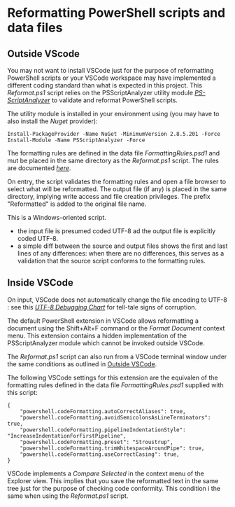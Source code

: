 # Reformatting PowerShell scripts and data files

## Outside VScode
You may not want to install VSCode just for the purpose of reformatting PowerShell scripts or your VSCode workspace may have implemented a different coding standard than what is expected in this project.
This *Reformat.ps1* script relies on the PSScriptAnalyzer utility module *[PS-ScriptAnalyzer](https://learn.microsoft.com/en-us/powershell/utility-modules/psscriptanalyzer/overview?view=ps-modules)* to validate and reformat PowerShell scripts.

The utility module is installed in your environment using (you may have to also install the *Nuget* provider):
```
Install-PackageProvider -Name NuGet -MinimumVersion 2.8.5.201 -Force
Install-Module -Name PSScriptAnalyzer -Force
```
The formatting rules are defined in the data file *FormattingRules.psd1* and mut be placed in the same directory as the *Reformat.ps1* script. The rules are documented *[here](https://github.com/PowerShell/PSScriptAnalyzer/tree/master/docs/Rules)*.

On entry, the script validates the formatting rules and open a file browser to select what will be reformatted. The output file (if any) is placed in the same directory, implying write access and file creation privileges. The prefix "Reformatted" is added to the original file name.

This is a Windows-oriented script. 
- the input file is presumed coded UTF-8 ad the output file is explicitly coded UTF-8.
- a simple diff between the source and output files shows the first and last lines of any differences: when there are no differences, this serves as a validation that the source script conforms to the formatting rules.

## Inside VSCode
On input, VSCode does not automatically change the file encoding to UTF-8 : see this *[UTF-8 Debugging Chart](https://www.i18nqa.com/debug/utf8-debug.html)* for tell-tale signs of corruption.

The default PowerShell extension in VSCode allows reformatting a document using the Shift+Alt+F command or the *Format Document* context menu. This extension contains a hidden implementation of the PSScriptAnalyzer module which cannot be invoked outside VSCode.

The *Reformat.ps1* script can also run from a VSCode terminal window under the same conditions as outlined in [Outside VSCode](#outside-vscode).

The following VSCode settings for this extension are the equivalen of the formatting rules defined in the data file *FormattingRules.psd1* supplied with this script:

```
{
    "powershell.codeFormatting.autoCorrectAliases": true,
    "powershell.codeFormatting.avoidSemicolonsAsLineTerminators": true,
    "powershell.codeFormatting.pipelineIndentationStyle": "IncreaseIndentationForFirstPipeline",
    "powershell.codeFormatting.preset": "Stroustrup",
    "powershell.codeFormatting.trimWhitespaceAroundPipe": true,
    "powershell.codeFormatting.useCorrectCasing": true,
}
```
VSCode implements a *Compare Selected* in the context menu of the Explorer view. This implies that you save the reformatted text in the same tree just for the purpose of checking code conformity. This condition i the same when using the *Reformat.ps1* script.

